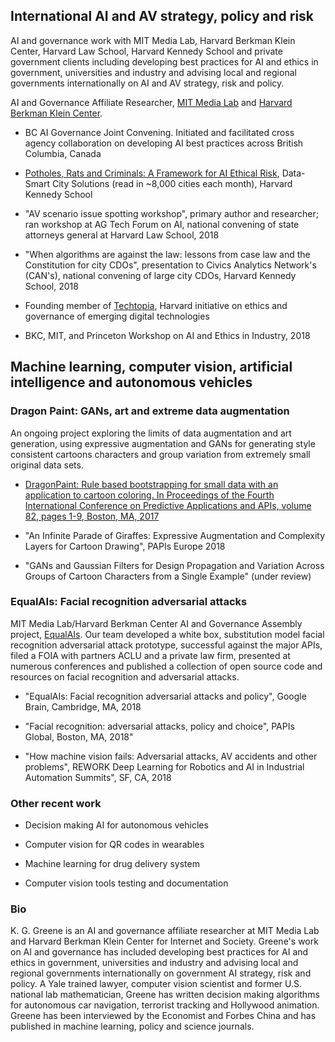 ## International AI and AV strategy, policy and risk
AI and governance work with MIT Media Lab, Harvard Berkman Klein Center, Harvard Law School, Harvard Kennedy School and private government clients including developing best practices for AI and ethics in government, universities and industry and advising local and regional governments internationally on AI and AV strategy, risk and policy. 

AI and Governance Affiliate Researcher, [MIT Media Lab](https://www.media.mit.edu/people/ggreene/overview/) and [Harvard Berkman Klein Center](https://cyber.harvard.edu/people/gretchen-greene).  

- BC AI Governance Joint Convening. Initiated and facilitated cross agency collaboration on developing AI best practices across British Columbia, Canada

- [Potholes, Rats and Criminals: A Framework for AI Ethical Risk](https://datasmart.ash.harvard.edu/news/article/potholes-rats-and-criminals), Data-Smart City Solutions (read in ~8,000 cities each month), Harvard Kennedy School

- "AV scenario issue spotting workshop", primary author and researcher; ran workshop at AG Tech Forum on AI, national convening of state attorneys general at Harvard Law School, 2018

- "When algorithms are against the law: lessons from case law and the Constitution for city CDOs", presentation to Civics Analytics Network's (CAN's), national convening of large city CDOs, Harvard Kennedy School, 2018 

- Founding member of [Techtopia](http://techtopia.harvard.edu/), Harvard initiative on ethics and governance of emerging digital technologies

- BKC, MIT, and Princeton Workshop on AI and Ethics in Industry, 2018

## Machine learning, computer vision, artificial intelligence and autonomous vehicles
### Dragon Paint: GANs, art and extreme data augmentation
An ongoing project exploring the limits of data augmentation and art generation, using expressive augmentation and GANs for generating style consistent cartoons characters and group variation from extremely small original data sets.

- [DragonPaint: Rule based bootstrapping for small data with an application to cartoon coloring. In Proceedings of the Fourth International Conference on Predictive Applications and APIs, volume 82, pages 1-9, Boston, MA, 2017](https://www.papis.io/proceedings)

- "An Infinite Parade of Giraffes: Expressive Augmentation and Complexity Layers for Cartoon Drawing", PAPIs Europe 2018 

- "GANs and Gaussian Filters for Design Propagation and Variation Across Groups of Cartoon Characters from a Single Example" (under review)

### EqualAIs: Facial recognition adversarial attacks
MIT Media Lab/Harvard Berkman Center AI and Governance Assembly project, [EqualAIs](http://equalais.media.mit.edu/). Our team developed a white box, substitution model facial recognition adversarial attack prototype, successful against the major APIs, filed a FOIA with partners ACLU and a private law firm, presented at numerous conferences and published a collection of open source code and resources on facial recognition and adversarial attacks.

- "EqualAIs: Facial recognition adversarial attacks and policy", Google Brain, Cambridge, MA, 2018

- "Facial recognition: adversarial attacks, policy and choice", PAPIs Global, Boston, MA, 2018"

- "How machine vision fails: Adversarial attacks, AV accidents and other problems", REWORK Deep Learning for Robotics and AI in Industrial Automation Summits", SF, CA, 2018

### Other recent work
- Decision making AI for autonomous vehicles 

- Computer vision for QR codes in wearables 

- Machine learning for drug delivery system 

- Computer vision tools testing and documentation

### Bio
K. G. Greene is an AI and governance affiliate researcher at MIT Media Lab and Harvard Berkman Klein Center for Internet and Society. Greene's work on AI and governance has included developing best practices for AI and ethics in government, universities and industry and advising local and regional governments internationally on government AI strategy, risk and policy. A Yale trained lawyer, computer vision scientist and former U.S. national lab mathematician, Greene has written decision making algorithms for autonomous car navigation, terrorist tracking and Hollywood animation. Greene has been interviewed by the Economist and Forbes China and has published in machine learning, policy and science journals.
